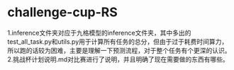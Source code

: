 # challenge-cup-RS

1.inference文件夹对应于九格模型的inference文件夹，其中多出的test_all_task.py和utils.py用于计算所有任务的总分，但由于过于耗费时间算力，所以跑的话较为困难，主要是理解一下预测流程，对于整个任务有个更深的认识。
2.挑战杯计划说明.md对比赛进行了说明，并且明确了现在需要做的东西有哪些。

